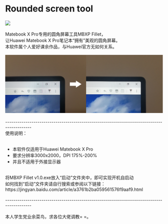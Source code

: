 # Rounded screen tool
<div><img src="https://raw.githubusercontent.com/Surbowl/MBXP-Fillet-Rounded-screen-tool/master/images/icon128.ico" align="center"></div>
<div><br>Matebook X Pro专用的圆角屏幕工具MBXP Fillet，</div><div>让Huawei Matebook X Pro笔记本“拥有”美观的圆角屏幕。</div><div>本软件属个人爱好课余作品，与Huawei官方无如何关系。</div><div><br><img src="https://github.com/Surbowl/MBXP-Fillet-Rounded-screen-tool/blob/master/images/2019-03-23_011918.png?raw=true"></div><div><br></div><div>-------------------------------------------------------------------------------------------</div><div>使用说明：</div><div><br></div><div><ul><li>本软件仅适用于Huawei Matebook X Pro</li><li>要求分辨率3000x2000，DPI 175%-200%</li><li>并且不适用于外接显示器</li></ul></div><div><br></div><div>将MBXP Fillet v1.0.exe放入“启动”文件夹中，即可实现开机自启动</div><div>如何找到“启动”文件夹请自行搜索或参阅以下链接：</div><div>https://jingyan.baidu.com/article/a3761b2ba059561576f9aaf9.html</div><div><br></div><div>-------------------------------------------------------------------------------------------</div><div><br>本人学生党业余菜鸟，求各位大佬调教= =。</div>
